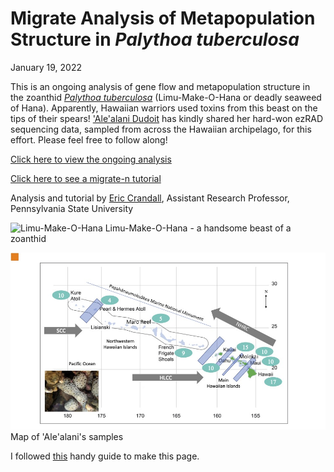 # Migrate Analysis of Metapopulation Structure in *Palythoa tuberculosa*

January 19, 2022

This is an ongoing analysis of gene flow and metapopulation structure in the zoanthid [*Palythoa tuberculosa*](http://www.marinespecies.org/aphia.php?p=taxdetails&id=220520) (Limu-Make-O-Hana or deadly seaweed of Hana). Apparently, Hawaiian warriors used toxins from this beast on the tips of their spears!  ['Ale'alani Dudoit](http://tobolab.org/people/graduate-students/alealani-dudoit/) has kindly shared her hard-won ezRAD sequencing data, sampled from across the Hawaiian archipelago, for this effort. Please feel free to follow along!

[Click here to view the ongoing analysis](Ptuberculosa_migrate.nb.html)

[Click here to see a migrate-n tutorial](migrate_lesson/migrate-n_lesson.html)

Analysis and tutorial by [Eric Crandall](https://science.psu.edu/bio/people/edc5240), Assistant Research Professor, Pennsylvania State University

![Limu-Make-O-Hana](https://upload.wikimedia.org/wikipedia/commons/3/37/Palythoa_tuberculosa-2.jpg)
Limu-Make-O-Hana - a handsome beast of a zoanthid


![Map of Where 'Ale'alani sampled](figures/Ptuberculosa_Samples.jpg)
Map of 'Ale'alani's samples

















I followed [this](https://nicolas-van.github.io/easy-markdown-to-github-pages/) handy guide to make this page.